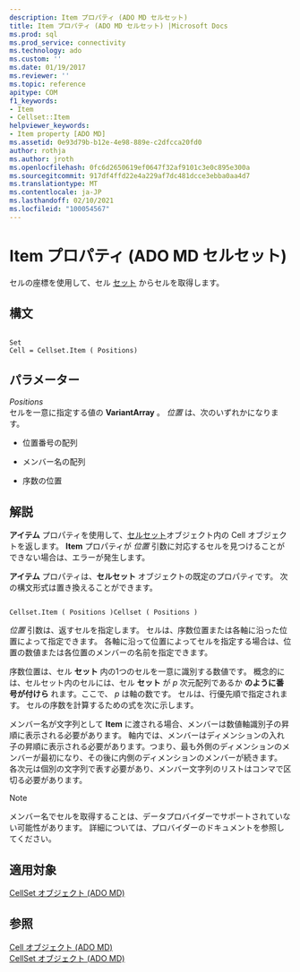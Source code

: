 ```yaml
---
description: Item プロパティ (ADO MD セルセット)
title: Item プロパティ (ADO MD セルセット) |Microsoft Docs
ms.prod: sql
ms.prod_service: connectivity
ms.technology: ado
ms.custom: ''
ms.date: 01/19/2017
ms.reviewer: ''
ms.topic: reference
apitype: COM
f1_keywords:
- Item
- Cellset::Item
helpviewer_keywords:
- Item property [ADO MD]
ms.assetid: 0e93d79b-b12e-4e98-889e-c2dfcca20fd0
author: rothja
ms.author: jroth
ms.openlocfilehash: 0fc6d2650619ef0647f32af9101c3e0c895e300a
ms.sourcegitcommit: 917df4ffd22e4a229af7dc481dcce3ebba0aa4d7
ms.translationtype: MT
ms.contentlocale: ja-JP
ms.lasthandoff: 02/10/2021
ms.locfileid: "100054567"
---
```

# <a name="item-property-ado-md-cellset"></a>Item プロパティ (ADO MD セルセット)
セルの座標を使用して、セル [セット](./cellset-object-ado-md.md) からセルを取得します。  
  
## <a name="syntax"></a>構文  
  
```  
  
Set  
Cell = Cellset.Item ( Positions)  
```  
  
## <a name="parameters"></a>パラメーター  
 *Positions*  
 セルを一意に指定する値の **VariantArray** 。 *位置* は、次のいずれかになります。  
  
-   位置番号の配列  
  
-   メンバー名の配列  
  
-   序数の位置  
  
## <a name="remarks"></a>解説  
 **アイテム** プロパティを使用して、[セル](./cell-object-ado-md.md)[セット](./cellset-object-ado-md.md)オブジェクト内の Cell オブジェクトを返します。 **Item** プロパティが *位置* 引数に対応するセルを見つけることができない場合は、エラーが発生します。  
  
 **アイテム** プロパティは、**セルセット** オブジェクトの既定のプロパティです。 次の構文形式は置き換えることができます。  
  
```  
  
Cellset.Item ( Positions )Cellset ( Positions )  
```  
  
 *位置* 引数は、返すセルを指定します。 セルは、序数位置または各軸に沿った位置によって指定できます。 各軸に沿って位置によってセルを指定する場合は、位置の数値または各位置のメンバーの名前を指定できます。  
  
 序数位置は、セル **セット** 内の1つのセルを一意に識別する数値です。 概念的には、セルセット内のセルには、セル **セット** が *p* 次元配列であるか **のように番号が付けら** れます。ここで、 *p* は軸の数です。 セルは、行優先順で指定されます。 セルの序数を計算するための式を次に示します。  
  
 メンバー名が文字列として **Item** に渡される場合、メンバーは数値軸識別子の昇順に表示される必要があります。 軸内では、メンバーはディメンションの入れ子の昇順に表示される必要があります。つまり、最も外側のディメンションのメンバーが最初になり、その後に内側のディメンションのメンバーが続きます。 各次元は個別の文字列で表す必要があり、メンバー文字列のリストはコンマで区切る必要があります。  
  
> [!NOTE]
>  メンバー名でセルを取得することは、データプロバイダーでサポートされていない可能性があります。 詳細については、プロバイダーのドキュメントを参照してください。  
  
## <a name="applies-to"></a>適用対象  
 [CellSet オブジェクト (ADO MD)](./cellset-object-ado-md.md)  
  
## <a name="see-also"></a>参照  
 [Cell オブジェクト (ADO MD)](./cell-object-ado-md.md)   
 [CellSet オブジェクト (ADO MD)](./cellset-object-ado-md.md)